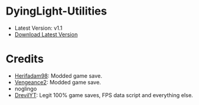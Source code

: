 # DyingLight-Utilities
- Latest Version: v1.1
- [Download Latest Version](https://codeload.github.com/DrevilYT/DyingLight-Utilities/zip/refs/heads/main)

# Credits
- [Herifadam98](https://www.nexusmods.com/dyinglight/users/58580446): Modded game save.
- [Vengeance2](https://www.nexusmods.com/dyinglight/users/52185291): Modded game save.
- noglingo
- [DrevilYT](https://github.com/drevilyt): Legit 100% game saves, FPS data script and everything else.
